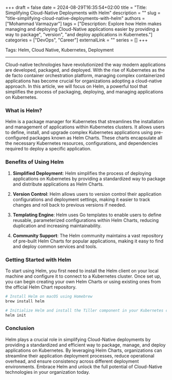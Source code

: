 +++
draft = false
date = 2024-08-29T16:35:54+02:00
title = "Title: Simplifying Cloud-Native Deployments with Helm"
description = ""
slug = "title-simplifying-cloud-native-deployments-with-helm"
authors = ["Mohammad Varmazyar"]
tags = ["Description: Explore how Helm makes managing and deploying Cloud-Native applications easier by providing a way to package", "version", "and deploy applications in Kubernetes."]
categories = ["DevOps", "Career"]
externalLink = ""
series = []
+++


Tags: Helm, Cloud Native, Kubernetes, Deployment

---

Cloud-native technologies have revolutionized the way modern applications are developed, packaged, and deployed. With the rise of Kubernetes as the de facto container orchestration platform, managing complex containerized applications has become crucial for organizations adopting a cloud-native approach. In this article, we will focus on Helm, a powerful tool that simplifies the process of packaging, deploying, and managing applications on Kubernetes.

### What is Helm?

Helm is a package manager for Kubernetes that streamlines the installation and management of applications within Kubernetes clusters. It allows users to define, install, and upgrade complex Kubernetes applications using pre-configured packages known as Helm Charts. These charts encapsulate all the necessary Kubernetes resources, configurations, and dependencies required to deploy a specific application.

### Benefits of Using Helm

1. **Simplified Deployment**: Helm simplifies the process of deploying applications on Kubernetes by providing a standardized way to package and distribute applications as Helm Charts.

2. **Version Control**: Helm allows users to version control their application configurations and deployment settings, making it easier to track changes and roll back to previous versions if needed.

3. **Templating Engine**: Helm uses Go templates to enable users to define reusable, parameterized configurations within Helm Charts, reducing duplication and increasing maintainability.

4. **Community Support**: The Helm community maintains a vast repository of pre-built Helm Charts for popular applications, making it easy to find and deploy common services and tools.

### Getting Started with Helm

To start using Helm, you first need to install the Helm client on your local machine and configure it to connect to a Kubernetes cluster. Once set up, you can begin creating your own Helm Charts or using existing ones from the official Helm Chart repository.

```bash
# Install Helm on macOS using Homebrew
brew install helm

# Initialize Helm and install the Tiller component in your Kubernetes cluster
helm init
```

### Conclusion

Helm plays a crucial role in simplifying Cloud-Native deployments by providing a standardized and efficient way to package, manage, and deploy applications on Kubernetes. By leveraging Helm Charts, organizations can streamline their application deployment processes, reduce operational overhead, and ensure consistency across different deployment environments. Embrace Helm and unlock the full potential of Cloud-Native technologies in your organization today.